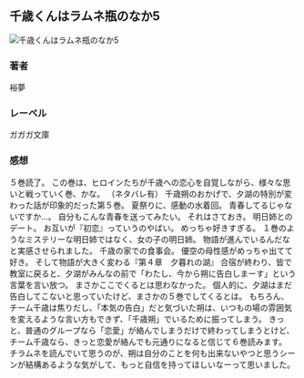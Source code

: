 ## 千歳くんはラムネ瓶のなか5
![千歳くんはラムネ瓶のなか5](https://cdn.discordapp.com/attachments/1211570779934695494/1217710732334862456/1TvsVCZpmx9JR2S2df43S0nbs101l2k39kIXtaDYfZiKDtw-79kwi6LUw38hK6g.png?ex=6605047e&is=65f28f7e&hm=fda3cb757ff17acc0b6149dde6d908ba60442d793191cf5b3163d6aa2759a6c1&)
### 著者
裕夢
### レーベル
ガガガ文庫
### 感想
５巻読了。
この巻は、ヒロインたちが千歳への恋心を自覚しながら、様々な思いと戦っていく巻、かな。
（ネタバレ有）
千歳朔のおかげで、夕湖の特別が変わった話が印象的だった第５巻。
夏祭りに、感動の水着回。
青春してるじゃないですか…。
自分もこんな青春を送ってみたい。
それはさておき。
明日姉とのデート。
お互いが『初恋』っていうのやばい。
めっちゃ好きすぎる。
１巻のようなミステリーな明日姉ではなく、女の子の明日姉。
物語が進んでいるんだなと実感させられました。
千歳の家での食事会。
優空の母性感がめっちゃ出てて好き。
そして物語が大きく変わる『第４章　夕暮れの湖』
合宿が終わり、皆で教室に戻ると、夕湖がみんなの前で「わたし、今から朔に告白しまーす」という言葉を言い放つ。
まさかここでくるとは思わなかった。
個人的に、夕湖はまだ告白してこないと思っていたけど、まさかの５巻でしてくるとは。
もちろん、チーム千歳は焦りだし、「本気の告白」だと気づいた朔は、いつもの場の雰囲気を変えるような言い方もできず、「千歳朔」でいるために振ってしまう。
きっと、普通のグループなら「恋愛」が絡んでしまうだけで終わってしまうとけど、チーム千歳なら、きっと恋愛が絡んでも元通りになると信じて６巻読みます。
チラムネを読んでいて思うのが、朔は自分のことを何も出来ないやつと思うシーンが結構あるような気がして、もっと自信を持ってほしいなーって思いました。